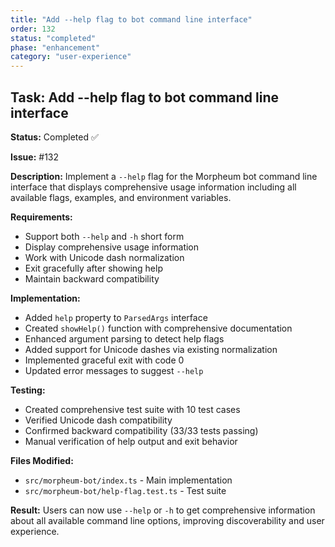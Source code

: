 ```yaml
---
title: "Add --help flag to bot command line interface"
order: 132
status: "completed"
phase: "enhancement"
category: "user-experience"
---
```


## Task: Add --help flag to bot command line interface

**Status:** Completed ✅

**Issue:** #132

**Description:**
Implement a `--help` flag for the Morpheum bot command line interface that displays comprehensive usage information including all available flags, examples, and environment variables.

**Requirements:**
- Support both `--help` and `-h` short form
- Display comprehensive usage information
- Work with Unicode dash normalization
- Exit gracefully after showing help
- Maintain backward compatibility

**Implementation:**
- Added `help` property to `ParsedArgs` interface
- Created `showHelp()` function with comprehensive documentation
- Enhanced argument parsing to detect help flags
- Added support for Unicode dashes via existing normalization
- Implemented graceful exit with code 0
- Updated error messages to suggest `--help`

**Testing:**
- Created comprehensive test suite with 10 test cases
- Verified Unicode dash compatibility
- Confirmed backward compatibility (33/33 tests passing)
- Manual verification of help output and exit behavior

**Files Modified:**
- `src/morpheum-bot/index.ts` - Main implementation
- `src/morpheum-bot/help-flag.test.ts` - Test suite

**Result:**
Users can now use `--help` or `-h` to get comprehensive information about all available command line options, improving discoverability and user experience.